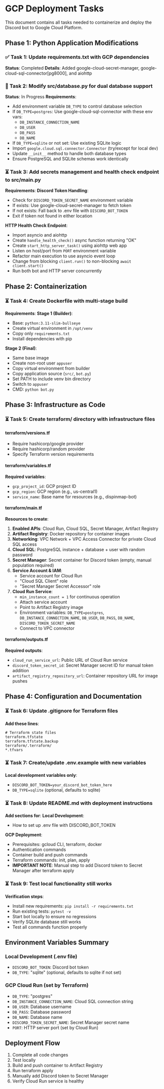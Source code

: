 # GCP Deployment Tasks

This document contains all tasks needed to containerize and deploy the Discord bot to Google Cloud Platform.

## Phase 1: Python Application Modifications

### ✅ Task 1: Update requirements.txt with GCP dependencies
**Status**: Completed
**Details**: Added google-cloud-secret-manager, google-cloud-sql-connector[pg8000], and aiohttp

### 🔄 Task 2: Modify src/database.py for dual database support
**Status**: In Progress
**Requirements**:
- Add environment variable `DB_TYPE` to control database selection
- If `DB_TYPE=postgres`: Use google-cloud-sql-connector with these env vars:
  - `DB_INSTANCE_CONNECTION_NAME`
  - `DB_USER` 
  - `DB_PASS`
  - `DB_NAME`
- If `DB_TYPE=sqlite` or not set: Use existing SQLite logic
- Import `google.cloud.sql.connector.Connector` (try/except for local dev)
- Update `__init__` method to handle both database types
- Ensure PostgreSQL and SQLite schemas work identically

### ⏳ Task 3: Add secrets management and health check endpoint to src/main.py
**Requirements**:
**Discord Token Handling**:
- Check for `DISCORD_TOKEN_SECRET_NAME` environment variable
- If exists: Use google-cloud-secret-manager to fetch token
- If not exists: Fall back to .env file with `DISCORD_BOT_TOKEN`
- Exit if token not found in either location

**HTTP Health Check Endpoint**:
- Import asyncio and aiohttp
- Create `handle_health_check()` async function returning "OK"
- Create `start_http_server_task()` using aiohttp web app
- Listen on host/port from `PORT` environment variable
- Refactor main execution to use asyncio event loop
- Change from blocking `client.run()` to non-blocking `await client.start()`
- Run both bot and HTTP server concurrently

## Phase 2: Containerization

### ⏳ Task 4: Create Dockerfile with multi-stage build
**Requirements**:
**Stage 1 (Builder)**:
- Base: `python:3.11-slim-bullseye`
- Create virtual environment in `/opt/venv`
- Copy only `requirements.txt`
- Install dependencies with pip

**Stage 2 (Final)**:
- Same base image
- Create non-root user `appuser`
- Copy virtual environment from builder
- Copy application source (`src/`, `bot.py`)
- Set PATH to include venv bin directory
- Switch to `appuser`
- CMD: `python bot.py`

## Phase 3: Infrastructure as Code

### ⏳ Task 5: Create terraform/ directory with infrastructure files

#### terraform/versions.tf
- Require hashicorp/google provider
- Require hashicorp/random provider
- Specify Terraform version requirements

#### terraform/variables.tf
**Required variables**:
- `gcp_project_id`: GCP project ID
- `gcp_region`: GCP region (e.g., us-central1)
- `service_name`: Base name for resources (e.g., dispinmap-bot)

#### terraform/main.tf
**Resources to create**:
1. **Enabled APIs**: Cloud Run, Cloud SQL, Secret Manager, Artifact Registry
2. **Artifact Registry**: Docker repository for container images
3. **Networking**: VPC Network + VPC Access Connector for private Cloud SQL access
4. **Cloud SQL**: PostgreSQL instance + database + user with random password
5. **Secret Manager**: Secret container for Discord token (empty, manual population required)
6. **Service Account & IAM**: 
   - Service account for Cloud Run
   - "Cloud SQL Client" role
   - "Secret Manager Secret Accessor" role
7. **Cloud Run Service**:
   - `min_instance_count = 1` for continuous operation
   - Attach service account
   - Point to Artifact Registry image
   - Environment variables: `DB_TYPE=postgres`, `DB_INSTANCE_CONNECTION_NAME`, `DB_USER`, `DB_PASS`, `DB_NAME`, `DISCORD_TOKEN_SECRET_NAME`
   - Connect to VPC connector

#### terraform/outputs.tf
**Required outputs**:
- `cloud_run_service_url`: Public URL of Cloud Run service
- `discord_token_secret_id`: Secret Manager secret ID for manual token addition
- `artifact_registry_repository_url`: Container repository URL for image pushes

## Phase 4: Configuration and Documentation

### ⏳ Task 6: Update .gitignore for Terraform files
**Add these lines**:
```
# Terraform state files
terraform.tfstate
terraform.tfstate.backup
terraform/.terraform/
*.tfvars
```

### ⏳ Task 7: Create/update .env.example with new variables
**Local development variables only**:
- `DISCORD_BOT_TOKEN=your_discord_bot_token_here`
- `DB_TYPE=sqlite` (optional, defaults to sqlite)

### ⏳ Task 8: Update README.md with deployment instructions
**Add sections for**:
**Local Development**:
- How to set up .env file with DISCORD_BOT_TOKEN

**GCP Deployment**:
- Prerequisites: gcloud CLI, terraform, docker
- Authentication commands
- Container build and push commands
- Terraform commands: init, plan, apply
- **IMPORTANT NOTE**: Manual step to add Discord token to Secret Manager after terraform apply

### ⏳ Task 9: Test local functionality still works
**Verification steps**:
- Install new requirements: `pip install -r requirements.txt`
- Run existing tests: `pytest -v`
- Start bot locally to ensure no regressions
- Verify SQLite database still works
- Test all commands function properly

## Environment Variables Summary

### Local Development (.env file)
- `DISCORD_BOT_TOKEN`: Discord bot token
- `DB_TYPE`: "sqlite" (optional, defaults to sqlite if not set)

### GCP Cloud Run (set by Terraform)
- `DB_TYPE`: "postgres"
- `DB_INSTANCE_CONNECTION_NAME`: Cloud SQL connection string
- `DB_USER`: Database username
- `DB_PASS`: Database password  
- `DB_NAME`: Database name
- `DISCORD_TOKEN_SECRET_NAME`: Secret Manager secret name
- `PORT`: HTTP server port (set by Cloud Run)

## Deployment Flow
1. Complete all code changes
2. Test locally 
3. Build and push container to Artifact Registry
4. Run terraform apply
5. Manually add Discord token to Secret Manager
6. Verify Cloud Run service is healthy